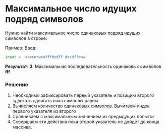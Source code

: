 # Максимальное число идущих подряд символов

Нужно найти максимальное число одинаковых подряд идущих символов в строке.

Пример: 
Ввод: 
```python
input = 'aasserwsafffdsdff dssdffeww'
```
**Результат: 3**. 
 Максимальная последовательность одинаковых символов **fff**
 
### Решение

1. Необходимо зафиксировать первый указатель и позицию второго сдвигать сдвигать пока символы равны
2. Вычисляем количество одинаковых символов. Вычитаем индек первого указателя из второго
3. Сравниваем с максимальным значением из предыдущих попыток
4. Совершаем эти действия пока второй указатель не дойдет до конца массива.